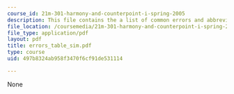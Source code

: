 ```yaml
---
course_id: 21m-301-harmony-and-counterpoint-i-spring-2005
description: This file contains the a list of common errors and abbreviations.
file_location: /coursemedia/21m-301-harmony-and-counterpoint-i-spring-2005/497b8324ab958f3470f6cf91de531114_errors_table_sim.pdf
file_type: application/pdf
layout: pdf
title: errors_table_sim.pdf
type: course
uid: 497b8324ab958f3470f6cf91de531114

---
```

None